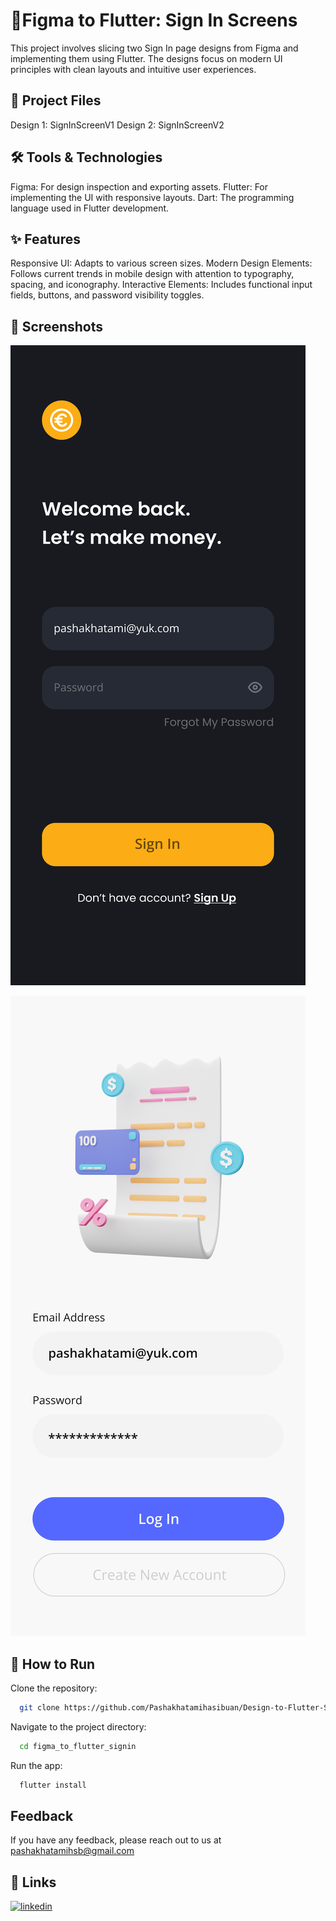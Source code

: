 # 📱Figma to Flutter: Sign In Screens

This project involves slicing two Sign In page designs from Figma and implementing them using Flutter. The designs focus on modern UI principles with clean layouts and intuitive user experiences.

## 🔗 Project Files

Design 1: SignInScreenV1
Design 2: SignInScreenV2

## 🛠️ Tools & Technologies

Figma: For design inspection and exporting assets.
Flutter: For implementing the UI with responsive layouts.
Dart: The programming language used in Flutter development.

## ✨ Features

Responsive UI: Adapts to various screen sizes.
Modern Design Elements: Follows current trends in mobile design with attention to typography, spacing, and iconography.
Interactive Elements: Includes functional input fields, buttons, and password visibility toggles.

## 📸 Screenshots

![Design 1 - Sign In Screen V1](https://github.com/Pashakhatamihasibuan/Design-to-Flutter-SignInPage/blob/main/figma/signInScreenV1.png)

![Design 2 - Sign In Screen V2](https://github.com/Pashakhatamihasibuan/Design-to-Flutter-SignInPage/blob/main/figma/SignInScreenV2.png)
## 🚀 How to Run

Clone the repository:

```bash
  git clone https://github.com/Pashakhatamihasibuan/Design-to-Flutter-SignInPage.git
```

Navigate to the project directory:

```bash
  cd figma_to_flutter_signin
```

Run the app:

```bash
  flutter install
```

## Feedback

If you have any feedback, please reach out to us at <pashakhatamihsb@gmail.com>

## 🔗 Links

[![linkedin](https://img.shields.io/badge/linkedin-0A66C2?style=for-the-badge&logo=linkedin&logoColor=white)](https://www.linkedin.com/in/pashakhatamihsb/)

